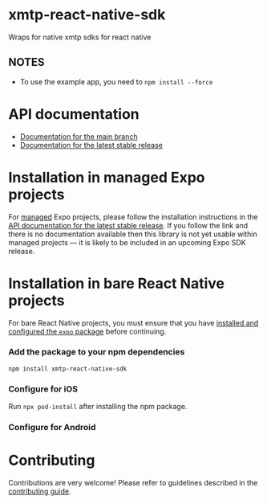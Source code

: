 # xmtp-react-native-sdk

Wraps for native xmtp sdks for react native

## NOTES

- To use the example app, you need to `npm install --force`

# API documentation

- [Documentation for the main branch](https://github.com/expo/expo/blob/main/docs/pages/versions/unversioned/sdk/xmtp-react-native-sdk.md)
- [Documentation for the latest stable release](https://docs.expo.dev/versions/latest/sdk/xmtp-react-native-sdk/)

# Installation in managed Expo projects

For [managed](https://docs.expo.dev/versions/latest/introduction/managed-vs-bare/) Expo projects, please follow the installation instructions in the [API documentation for the latest stable release](#api-documentation). If you follow the link and there is no documentation available then this library is not yet usable within managed projects &mdash; it is likely to be included in an upcoming Expo SDK release.

# Installation in bare React Native projects

For bare React Native projects, you must ensure that you have [installed and configured the `expo` package](https://docs.expo.dev/bare/installing-expo-modules/) before continuing.

### Add the package to your npm dependencies

```
npm install xmtp-react-native-sdk
```

### Configure for iOS

Run `npx pod-install` after installing the npm package.

### Configure for Android

# Contributing

Contributions are very welcome! Please refer to guidelines described in the [contributing guide](https://github.com/expo/expo#contributing).
